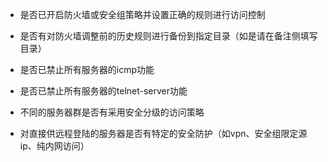 



- 是否已开启防火墙或安全组策略并设置正确的规则进行访问控制

- 是否有对防火墙调整前的历史规则进行备份到指定目录（如是请在备注侧填写目录）

- 是否已禁止所有服务器的icmp功能

- 是否已禁止所有服务器的telnet-server功能
- 不同的服务器群是否有采用安全分级的访问策略
- 对直接供远程登陆的服务器是否有特定的安全防护（如vpn、安全组限定源ip、纯内网访问）
